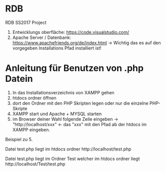 # RDB
RDB SS2017 Project 

1. Entwicklungs oberfläche: https://code.visualstudio.com/
2. Apache Server / Datenbank: https://www.apachefriends.org/de/index.html
  -> Wichtig das es auf den vorgegeben Installations Pfad installiert ist!

# Anleitung für Benutzen von .php Datein

1. In das Installationsverzeichnis von XAMPP gehen
2. htdocs ordner öffnen
3. dort den Ordner mit den PHP Skripten legen oder nur die einzelne PHP-Skripte
4. XAMPP start und Apache + MYSQL starten
5. im Browser deiner Wahl folgende Zeile eingeben
  -> "http://localhost/xxx" <-
  das "xxx" mit den Pfad ab der htdocs im XAMPP eingeben.
  
Beispiel zu 5.

Datei test.php liegt im htdocs ordner
http://localhost/test.php

Datei test.php liegt im Ordner Test welcher im htdocs ordner liegt
http://localhost/Test/test.php
